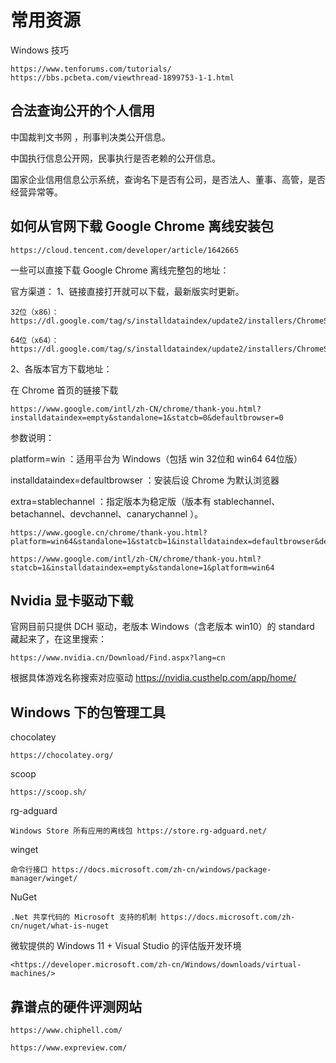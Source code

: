 # 常用资源

Windows 技巧

    https://www.tenforums.com/tutorials/
    https://bbs.pcbeta.com/viewthread-1899753-1-1.html

## 合法查询公开的个人信用

中国裁判文书网 ，刑事判决类公开信息。

中国执行信息公开网，民事执行是否老赖的公开信息。

国家企业信用信息公示系统，查询名下是否有公司，是否法人、董事、高管，是否经营异常等。

## 如何从官网下载 Google Chrome 离线安装包

    https://cloud.tencent.com/developer/article/1642665

一些可以直接下载 Google Chrome 离线完整包的地址：

官方渠道：
1、链接直接打开就可以下载，最新版实时更新。

    32位（x86）：https://dl.google.com/tag/s/installdataindex/update2/installers/ChromeStandaloneSetup.exe

    64位（x64）：https://dl.google.com/tag/s/installdataindex/update2/installers/ChromeStandaloneSetup64.exe

2、各版本官方下载地址：

在 Chrome 首页的链接下载

    https://www.google.com/intl/zh-CN/chrome/thank-you.html?installdataindex=empty&standalone=1&statcb=0&defaultbrowser=0

参数说明：

platform=win ：适用平台为 Windows（包括 win 32位和 win64 64位版）

installdataindex=defaultbrowser ：安装后设 Chrome 为默认浏览器

extra=stablechannel ：指定版本为稳定版（版本有 stablechannel、betachannel、devchannel、canarychannel ）。

    https://www.google.cn/chrome/thank-you.html?platform=win64&standalone=1&statcb=1&installdataindex=defaultbrowser&defaultbrowser=1

    https://www.google.com/intl/zh-CN/chrome/thank-you.html?statcb=1&installdataindex=empty&standalone=1&platform=win64

## Nvidia 显卡驱动下载

官网目前只提供 DCH 驱动，老版本 Windows（含老版本 win10）的 standard 藏起来了，在这里搜索：

    https://www.nvidia.cn/Download/Find.aspx?lang=cn

根据具体游戏名称搜索对应驱动 <https://nvidia.custhelp.com/app/home/>

## Windows 下的包管理工具

chocolatey

    https://chocolatey.org/

scoop

    https://scoop.sh/

rg-adguard

    Windows Store 所有应用的离线包 https://store.rg-adguard.net/

winget

    命令行接口 https://docs.microsoft.com/zh-cn/windows/package-manager/winget/

NuGet

    .Net 共享代码的 Microsoft 支持的机制 https://docs.microsoft.com/zh-cn/nuget/what-is-nuget

微软提供的 Windows 11 + Visual Studio 的评估版开发环境

    <https://developer.microsoft.com/zh-cn/Windows/downloads/virtual-machines/>

## 靠谱点的硬件评测网站

    https://www.chiphell.com/

    https://www.expreview.com/
